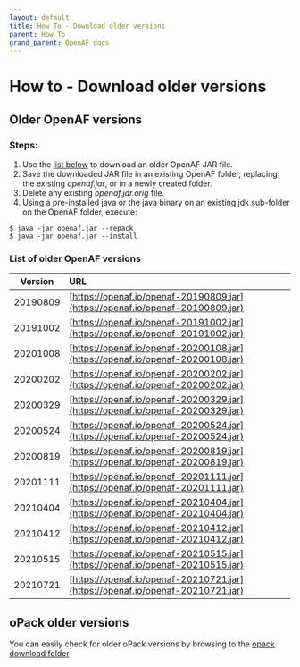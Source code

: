 ```yaml
---
layout: default
title: How To - Download older versions
parent: How To
grand_parent: OpenAF docs
---
```


# How to - Download older versions

## Older OpenAF versions

### Steps:

1. Use the [list below](#list-of-older-openaf-versions) to download an older OpenAF JAR file.
2. Save the downloaded JAR file in an existing OpenAF folder, replacing the existing _openaf.jar_, or in a newly created folder.
3. Delete any existing _openaf.jar.orig_ file.
4. Using a pre-installed java or the java binary on an existing jdk sub-folder on the OpenAF folder, execute: 
````
$ java -jar openaf.jar --repack 
$ java -jar openaf.jar --install
````

### List of older OpenAF versions

| Version | URL |
|---------|:----|
| 20190809 | [https://openaf.io/openaf-20190809.jar](https://openaf.io/openaf-20190809.jar) |
| 20191002 | [https://openaf.io/openaf-20191002.jar](https://openaf.io/openaf-20191002.jar) |
| 20201008 | [https://openaf.io/openaf-20200108.jar](https://openaf.io/openaf-20200108.jar) |
| 20200202 | [https://openaf.io/openaf-20200202.jar](https://openaf.io/openaf-20200202.jar) |
| 20200329 | [https://openaf.io/openaf-20200329.jar](https://openaf.io/openaf-20200329.jar) |
| 20200524 | [https://openaf.io/openaf-20200524.jar](https://openaf.io/openaf-20200524.jar) |
| 20200819 | [https://openaf.io/openaf-20200819.jar](https://openaf.io/openaf-20200819.jar) |
| 20201111 | [https://openaf.io/openaf-20201111.jar](https://openaf.io/openaf-20201111.jar) |
| 20210404 | [https://openaf.io/openaf-20210404.jar](https://openaf.io/openaf-20210404.jar) |
| 20210412 | [https://openaf.io/openaf-20210412.jar](https://openaf.io/openaf-20210412.jar) |
| 20210515 | [https://openaf.io/openaf-20210515.jar](https://openaf.io/openaf-20210515.jar) |
| 20210721 | [https://openaf.io/openaf-20210721.jar](https://openaf.io/openaf-20210721.jar) |

## oPack older versions

You can easily check for older oPack versions by browsing to the [opack download folder](https://openaf.io/opacks)